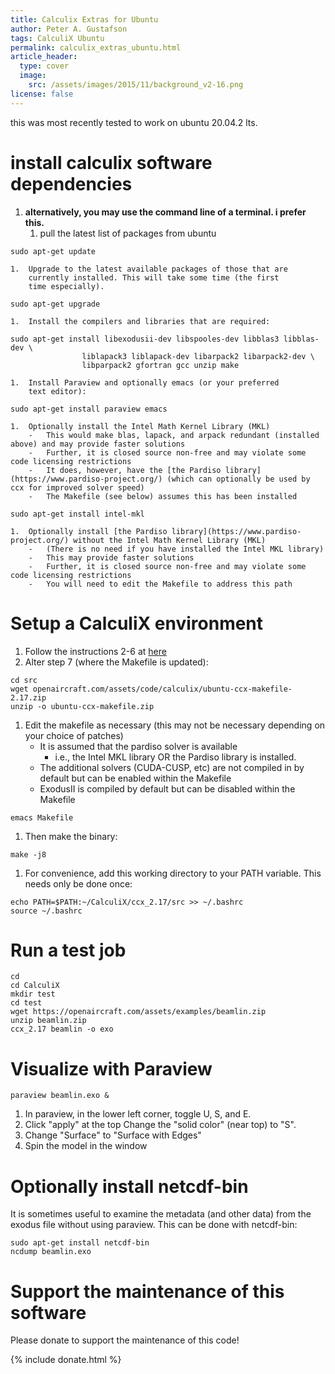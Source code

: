 ```yaml
---
title: Calculix Extras for Ubuntu
author: Peter A. Gustafson
tags: CalculiX Ubuntu
permalink: calculix_extras_ubuntu.html
article_header:
  type: cover
  image: 
    src: /assets/images/2015/11/background_v2-16.png
license: false
---
```


this was most recently tested to work on ubuntu 20.04.2 lts.

# **install calculix software dependencies**

1.  **alternatively, you may use the command line of a terminal. i
    prefer this.**
    1.  pull the latest list of packages from ubuntu
```console
sudo apt-get update
```
    1.  Upgrade to the latest available packages of those that are
		currently installed. This will take some time (the first
		time especially).
```console
sudo apt-get upgrade
```
	1.  Install the compilers and libraries that are required:
```console
sudo apt-get install libexodusii-dev libspooles-dev libblas3 libblas-dev \
                liblapack3 liblapack-dev libarpack2 libarpack2-dev \
				libparpack2 gfortran gcc unzip make
```
	1.  Install Paraview and optionally emacs (or your preferred
		text editor):
```console
sudo apt-get install paraview emacs
```
	1.  Optionally install the Intel Math Kernel Library (MKL)
	    -   This would make blas, lapack, and arpack redundant (installed above) and may provide faster solutions
		-   Further, it is closed source non-free and may violate some code licensing restrictions
		-   It does, however, have the [the Pardiso library](https://www.pardiso-project.org/) (which can optionally be used by ccx for improved solver speed)
		-   The Makefile (see below) assumes this has been installed
```console
sudo apt-get install intel-mkl
```
	1.  Optionally install [the Pardiso library](https://www.pardiso-project.org/) without the Intel Math Kernel Library (MKL) 
	    -   (There is no need if you have installed the Intel MKL library)
	    -   This may provide faster solutions
		-   Further, it is closed source non-free and may violate some code licensing restrictions
		-   You will need to edit the Makefile to address this path

# Setup a CalculiX environment

1.  Follow the instructions 2-6 at [here](CalculiX_Extras.html)
1.  Alter step 7 (where the Makefile is updated): 
```console
cd src
wget openaircraft.com/assets/code/calculix/ubuntu-ccx-makefile-2.17.zip
unzip -o ubuntu-ccx-makefile.zip
```
1.  Edit the makefile as necessary (this may not be necessary depending on your choice of patches)
    -   It is assumed that the pardiso solver is available
		-   i.e., the Intel MKL library OR the Pardiso library is installed.
	-   The additional solvers (CUDA-CUSP, etc) are not compiled in by default but can be enabled within the Makefile
	-   ExodusII is compiled by default but can be disabled within the Makefile
```console
emacs Makefile
```
1.  Then make the binary:
```console
make -j8
```
1.  For convenience, add this working directory to your PATH
    variable. This needs only be done once:
```console
echo PATH=$PATH:~/CalculiX/ccx_2.17/src >> ~/.bashrc
source ~/.bashrc
```

# Run a test job

```console
cd
cd CalculiX
mkdir test
cd test
wget https://openaircraft.com/assets/examples/beamlin.zip
unzip beamlin.zip
ccx_2.17 beamlin -o exo
```

# Visualize with Paraview

```console
paraview beamlin.exo &
```
1.  In paraview, in the lower left corner, toggle U, S, and E.
1.  Click "apply" at the top Change the "solid color" (near
    top) to "S".
1.  Change "Surface" to "Surface with Edges"
1.  Spin the model in the window

# Optionally install netcdf-bin

It is sometimes useful to examine the metadata (and other data) from
the exodus file without using paraview.  This can be done with
netcdf-bin:

```console
sudo apt-get install netcdf-bin
ncdump beamlin.exo
```

# Support the maintenance of this software

Please donate to support the maintenance of this code!

{% include donate.html %}
